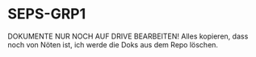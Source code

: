 SEPS-GRP1
=========
DOKUMENTE NUR NOCH AUF DRIVE BEARBEITEN!
Alles kopieren, dass noch von Nöten ist, ich werde die Doks aus dem Repo löschen.

